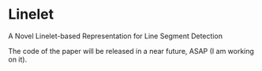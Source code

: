 # Linelet
A Novel Linelet-based Representation for Line Segment Detection

The code of the paper will be released in a near future, ASAP (I am working on it).
